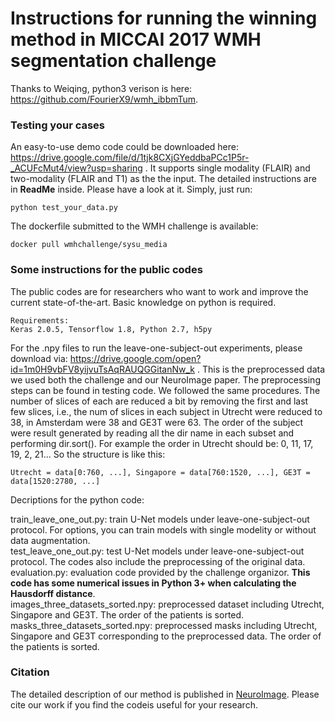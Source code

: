 # Instructions for running the winning method in MICCAI 2017 WMH segmentation challenge
Thanks to Weiqing, python3 verison is here: https://github.com/FourierX9/wmh_ibbmTum.

### Testing your cases
An easy-to-use demo code could be downloaded here: https://drive.google.com/file/d/1tjk8CXjGYeddbaPCc1P5r-_ACUFcMut4/view?usp=sharing . It supports single modality (FLAIR) and two-modality (FLAIR and T1) as the the input. The detailed instructions are in **ReadMe** inside. Please have a look at it.
Simply, just run: 
```
python test_your_data.py
```
The dockerfile submitted to the WMH challenge is available: 
```
docker pull wmhchallenge/sysu_media
```


### Some instructions for the public codes
The public codes are for researchers who want to work and improve the current state-of-the-art. Basic knowledge on python is required. 
```
Requirements: 
Keras 2.0.5, Tensorflow 1.8, Python 2.7, h5py 
```


For the .npy files to run the leave-one-subject-out experiments, please download via: https://drive.google.com/open?id=1m0H9vbFV8yijvuTsAqRAUQGGitanNw_k . This is the preprocessed data we used both the challenge and our NeuroImage paper. The preprocessing steps can be found in testing code. We followed the same procedures. The number of slices of each are reduced a bit by removing the first and last few slices, i.e., the num of slices in each subject in Utrecht were reduced to 38, in Amsterdam were 38 and GE3T were 63. The order of the subject were result generated by reading all the dir name in each subset and performing dir.sort(). For example the order in Utrecht should be: 0, 11, 17, 19, 2, 21...
So the structure is like this: 
```
Utrecht = data[0:760, ...], Singapore = data[760:1520, ...], GE3T = data[1520:2780, ...]
```

Decriptions for the python code:

train_leave_one_out.py: train U-Net models under leave-one-subject-out protocol. For options, you can train models with single modelity or without data augmentation.   
test_leave_one_out.py: test U-Net models under leave-one-subject-out protocol. The codes also include the preprocessing of the original data.   
evaluation.py: evaluation code provided by the challenge organizor. **This code has some numerical issues in Python 3+ when calculating the Hausdorff distance**.  
images_three_datasets_sorted.npy: preprocessed dataset including Utrecht, Singapore and GE3T. The order of the patients is sorted.  
masks_three_datasets_sorted.npy: preprocessed masks including Utrecht, Singapore and GE3T corresponding to the preprocessed data. The order of the patients is sorted.  



### Citation
The detailed description of our method is published in [NeuroImage](https://arxiv.org/pdf/1802.05203.pdf). Please cite our work if you find the codeis useful for your research.
